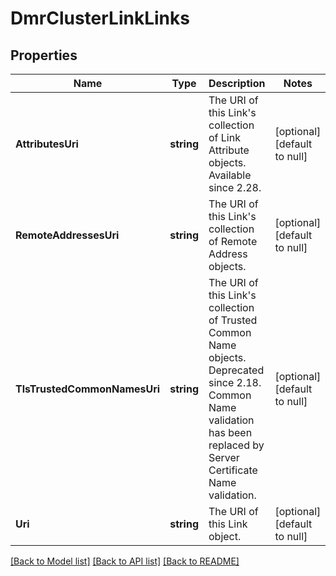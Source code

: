 # DmrClusterLinkLinks

## Properties
Name | Type | Description | Notes
------------ | ------------- | ------------- | -------------
**AttributesUri** | **string** | The URI of this Link&#x27;s collection of Link Attribute objects. Available since 2.28. | [optional] [default to null]
**RemoteAddressesUri** | **string** | The URI of this Link&#x27;s collection of Remote Address objects. | [optional] [default to null]
**TlsTrustedCommonNamesUri** | **string** | The URI of this Link&#x27;s collection of Trusted Common Name objects. Deprecated since 2.18. Common Name validation has been replaced by Server Certificate Name validation. | [optional] [default to null]
**Uri** | **string** | The URI of this Link object. | [optional] [default to null]

[[Back to Model list]](../README.md#documentation-for-models) [[Back to API list]](../README.md#documentation-for-api-endpoints) [[Back to README]](../README.md)


